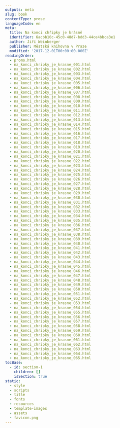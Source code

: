 ```yaml
---
outputs: meta
slug: book
contentType: prose
languageCode: en
meta:
  title: Na konci chřipky je krásně
  identifier: 6acbb10c-45c0-48d7-bdd3-44ce4bbca3e1
  author: Jiří Weinberger
  publisher: Městská knihovna v Praze
  modified: '2017-12-01T00:00:00.000Z'
readingOrder:
  - promo.html
  - na_konci_chripky_je_krasne_001.html
  - na_konci_chripky_je_krasne_002.html
  - na_konci_chripky_je_krasne_003.html
  - na_konci_chripky_je_krasne_004.html
  - na_konci_chripky_je_krasne_005.html
  - na_konci_chripky_je_krasne_006.html
  - na_konci_chripky_je_krasne_007.html
  - na_konci_chripky_je_krasne_008.html
  - na_konci_chripky_je_krasne_009.html
  - na_konci_chripky_je_krasne_010.html
  - na_konci_chripky_je_krasne_011.html
  - na_konci_chripky_je_krasne_012.html
  - na_konci_chripky_je_krasne_013.html
  - na_konci_chripky_je_krasne_014.html
  - na_konci_chripky_je_krasne_015.html
  - na_konci_chripky_je_krasne_016.html
  - na_konci_chripky_je_krasne_017.html
  - na_konci_chripky_je_krasne_018.html
  - na_konci_chripky_je_krasne_019.html
  - na_konci_chripky_je_krasne_020.html
  - na_konci_chripky_je_krasne_021.html
  - na_konci_chripky_je_krasne_022.html
  - na_konci_chripky_je_krasne_023.html
  - na_konci_chripky_je_krasne_024.html
  - na_konci_chripky_je_krasne_025.html
  - na_konci_chripky_je_krasne_026.html
  - na_konci_chripky_je_krasne_027.html
  - na_konci_chripky_je_krasne_028.html
  - na_konci_chripky_je_krasne_029.html
  - na_konci_chripky_je_krasne_030.html
  - na_konci_chripky_je_krasne_031.html
  - na_konci_chripky_je_krasne_032.html
  - na_konci_chripky_je_krasne_033.html
  - na_konci_chripky_je_krasne_034.html
  - na_konci_chripky_je_krasne_035.html
  - na_konci_chripky_je_krasne_036.html
  - na_konci_chripky_je_krasne_037.html
  - na_konci_chripky_je_krasne_038.html
  - na_konci_chripky_je_krasne_039.html
  - na_konci_chripky_je_krasne_040.html
  - na_konci_chripky_je_krasne_041.html
  - na_konci_chripky_je_krasne_042.html
  - na_konci_chripky_je_krasne_043.html
  - na_konci_chripky_je_krasne_044.html
  - na_konci_chripky_je_krasne_045.html
  - na_konci_chripky_je_krasne_046.html
  - na_konci_chripky_je_krasne_047.html
  - na_konci_chripky_je_krasne_048.html
  - na_konci_chripky_je_krasne_049.html
  - na_konci_chripky_je_krasne_050.html
  - na_konci_chripky_je_krasne_051.html
  - na_konci_chripky_je_krasne_052.html
  - na_konci_chripky_je_krasne_053.html
  - na_konci_chripky_je_krasne_054.html
  - na_konci_chripky_je_krasne_055.html
  - na_konci_chripky_je_krasne_056.html
  - na_konci_chripky_je_krasne_057.html
  - na_konci_chripky_je_krasne_058.html
  - na_konci_chripky_je_krasne_059.html
  - na_konci_chripky_je_krasne_060.html
  - na_konci_chripky_je_krasne_061.html
  - na_konci_chripky_je_krasne_062.html
  - na_konci_chripky_je_krasne_063.html
  - na_konci_chripky_je_krasne_064.html
  - na_konci_chripky_je_krasne_065.html
tocBase:
  - id: section-1
    children: []
    isSection: true
static:
  - style
  - scripts
  - title
  - fonts
  - resources
  - template-images
  - assets
  - favicon.png
---
```

